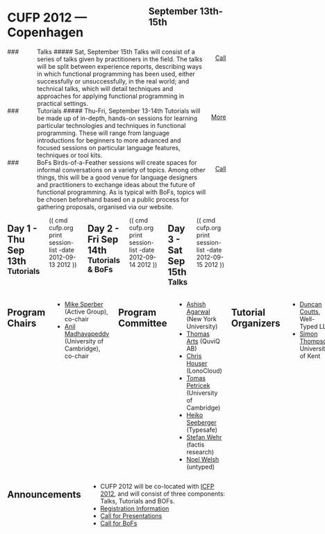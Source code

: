 <div style="background-image:url(img/2872490598_91ddbc7797_b.jpg)"> 
<div class="row">
<div class="small-12 columns">
<h1>CUFP 2012 — Copenhagen</h1>
<h2>September 13th-15th</h2>
</div>
</div>
</div>

<div class="row" media:type="text/omd">

<div class="medium-4 columns talk" media:type="text/omd">
### <i class="fi-microphone"></i> Talks
##### Sat, September 15th
Talks will consist of a series of talks given by practitioners in the
field. The talks will be split between experience reports, describing
ways in which functional programming has been used, either
successfully or unsuccessfully, in the real world; and technical
talks, which will detail techniques and approaches for applying
functional programming in practical settings.

<a href="/2012/call-presentations.html" class="tiny radius button">Call</a>
</div>

<div class="medium-4 columns tutorial" media:type="text/omd">
### <i class="fi-laptop"></i> Tutorials
##### Thu-Fri, September 13-14th
Tutorials will be made up of in-depth, hands-on sessions for learning
particular technologies and techniques in functional
programming. These will range from language introductions for
beginners to more advanced and focused sessions on particular language
features, techniques or tool kits.

<a href="/2012/tutorials.html" class="tiny radius button">More</a>
</div>

<div class="medium-4 columns bof" media:type="text/omd">
### <i class="flaticon-pen43"></i> BoFs
Birds-of-a-Feather sessions will create spaces for informal
conversations on a variety of topics. Among other things, this will be
a good venue for language designers and practitioners to exchange
ideas about the future of functional programming. As is typical with
BoFs, topics will be chosen beforehand based on a public process for
gathering proposals, organised via our website.

<a href="/2012/bofs.html" class="tiny radius button">Call</a>
</div>

</div>

<div class="row" media:type="text/omd">
<div class="small-12 columns" media:type="text/omd">

## Day 1 - Thu Sep 13th <small>Tutorials</small>
(( cmd cufp.org print session-list -date 2012-09-13 2012 ))

## Day 2 - Fri Sep 14th <small>Tutorials & BoFs</small>
(( cmd cufp.org print session-list -date 2012-09-14 2012 ))

## Day 3 - Sat Sep 15th <small>Talks</small>
(( cmd cufp.org print session-list -date 2012-09-15 2012 ))

</div>
</div>

<div class="pane-light" media:type="text/omd">
<div class="row" media:type="text/omd">
<div class="small-12 columns" media:type="text/omd">

## Program Chairs
- [Mike Sperber](http://www.deinprogramm.de/sperber/) (Active Group),
  co-chair
- [Anil Madhavapeddy](http://anil.recoil.org) (University of
  Cambridge), co-chair

## Program Committee
- [Ashish Agarwal](http://ashishagarwal.org) (New York University)
- [Thomas Arts](http://www.quviq.com) (QuviQ AB)
- [Chris Houser](http://n01se.net/chouser) (LonoCloud)
- [Tomas Petricek](http://tomasp.net) (University of Cambridge)
- [Heiko Seeberger](http://www.heikoseeberger.name) (Typesafe)
- [Stefan Wehr](http://www.stefanwehr.de) (factis research)
- [Noel Welsh](http://noelwelsh.com) (untyped)

## Tutorial Organizers
- [Duncan Coutts](http://www.well-typed.com/who_we_are/), Well-Typed
  LLP
- [Simon Thompson](http://www.cs.kent.ac.uk/people/staff/sjt/),
  University of Kent

## BoF Organizer
- [Ashish Agarwal](http://ashishagarwal.org) (New York University)

</div>
</div>
</div>

<div class="row" media:type="text/omd">
<div class="small-12 columns" media:type="text/omd">

## Announcements

* CUFP 2012 will be co-located with [ICFP
  2012](http://icfpconference.org/icfp2012/), and will consist of three
  components: Talks, Tutorials and BOFs.
* [Registration Information](/2012/registration.html)
* [Call for Presentations](/2012/call-presentations.html)
* [Call for BoFs](/2012/bofs.html)

</div>
</div>
